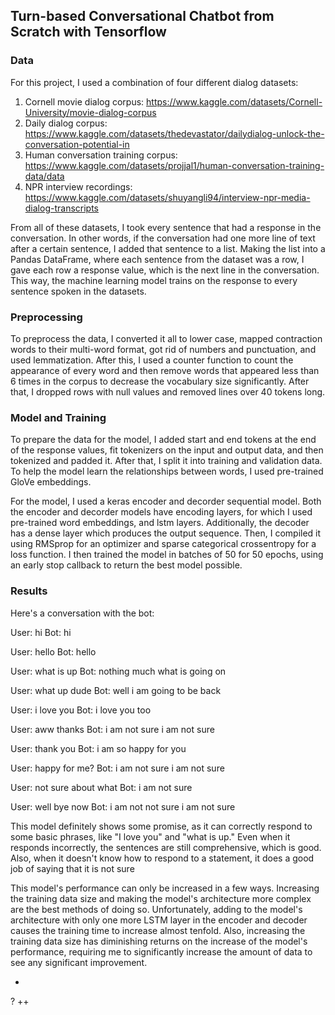 ## Turn-based Conversational Chatbot from Scratch with Tensorflow

### Data 
For this project, I used a combination of four different dialog datasets: 
1. Cornell movie dialog corpus: https://www.kaggle.com/datasets/Cornell-University/movie-dialog-corpus
2. Daily dialog corpus: https://www.kaggle.com/datasets/thedevastator/dailydialog-unlock-the-conversation-potential-in
3. Human conversation training corpus: https://www.kaggle.com/datasets/projjal1/human-conversation-training-data/data
4. NPR interview recordings: https://www.kaggle.com/datasets/shuyangli94/interview-npr-media-dialog-transcripts

From all of these datasets, I took every sentence that had a response in the conversation. In other words, if the conversation had one more line of text after a certain sentence, I added that sentence to a list. Making the list into a Pandas DataFrame, where each sentence from the dataset was a row, I gave each row a response value, which is the next line in the conversation. This way, the machine learning model trains on the response to every sentence spoken in the datasets. 

### Preprocessing

To preprocess the data, I converted it all to lower case, mapped contraction words to their multi-word format, got rid of numbers and punctuation, and used lemmatization. After this, I used a counter function to count the appearance of every word and then remove words that appeared less than 6 times in the corpus to decrease the vocabulary size significantly. After that, I dropped rows with null values and removed lines over 40 tokens long. 

### Model and Training 

To prepare the data for the model, I added start and end tokens at the end of the response values, fit tokenizers on the input and output data, and then tokenized and padded it. After that, I split it into training and validation data. To help the model learn the relationships between words, I used pre-trained GloVe embeddings. 

For the model, I used a keras encoder and decorder sequential model. Both the encoder and decorder models have encoding layers, for which I used pre-trained word embeddings, and lstm layers. Additionally, the decoder has a dense layer which produces the output sequence. Then, I compiled it using RMSprop for an optimizer and sparse categorical crossentropy for a loss function. I then trained the model in batches of 50 for 50 epochs, using an early stop callback to return the best model possible. 

### Results

Here's a conversation with the bot: 

User: hi
Bot: hi 
 
User: hello
Bot: hello 
 
User: what is up
Bot: nothing much what is going on 
 
User: what up dude
Bot: well i am going to be back
 
User: i love you
Bot: i love you too 
 
User: aww thanks
Bot: i am not sure i am not sure
 
User: thank you
Bot: i am so happy for you
 
User: happy for me?
Bot: i am not sure i am not sure 
 
User: not sure about what
Bot: i am not sure
 
User: well bye now
Bot: i am not not sure i am not sure
 
 
This model definitely shows some promise, as it can correctly respond to some basic phrases, like "I love you" and "what is up." Even when it responds incorrectly, the sentences are still comprehensive, which is good. Also, when it doesn't know how to respond to a statement, it does a good job of saying that it is not sure

This model's performance can only be increased in a few ways. Increasing the training data size and making the model's architecture more complex are the best methods of doing so. Unfortunately, adding to the model's architecture with only one more LSTM layer in the encoder and decoder causes the training time to increase almost tenfold. Also, increasing the training data size has diminishing returns on the increase of the model's performance, requiring me to significantly increase the amount of data to see any significant improvement. 
 
 
 
 
 
 
 
 
 
 
 
 
 
 
 
 
 
 
 
 
 
 
 
 
 
 
 
 
 
 
 
 
 
 
 
 
 
 
 
 
 
 
 
 
 
 -
 ?
 ++
